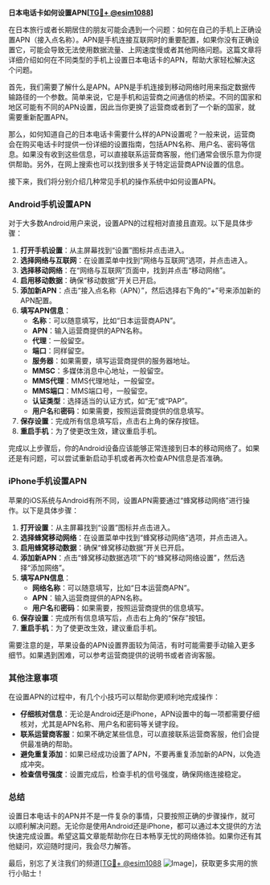 **日本电话卡如何设置APN[[TG💪+ @esim1088](https://t.me/s/esim1088)]**

在日本旅行或者长期居住的朋友可能会遇到一个问题：如何在自己的手机上正确设置APN（接入点名称）。APN是手机连接互联网时的重要配置，如果你没有正确设置它，可能会导致无法使用数据流量、上网速度慢或者其他网络问题。这篇文章将详细介绍如何在不同类型的手机上设置日本电话卡的APN，帮助大家轻松解决这个问题。

首先，我们需要了解什么是APN。APN是手机连接到移动网络时用来指定数据传输路径的一个参数。简单来说，它是手机和运营商之间通信的桥梁。不同的国家和地区可能有不同的APN设置，因此当你更换了运营商或者到了一个新的国家，就需要重新配置APN。

那么，如何知道自己的日本电话卡需要什么样的APN设置呢？一般来说，运营商会在购买电话卡时提供一份详细的设置指南，包括APN名称、用户名、密码等信息。如果没有收到这些信息，可以直接联系运营商客服，他们通常会很乐意为你提供帮助。另外，在网上搜索也可以找到很多关于特定运营商APN设置的信息。

接下来，我们将分别介绍几种常见手机的操作系统中如何设置APN。

### **Android手机设置APN**

对于大多数Android用户来说，设置APN的过程相对直接且直观。以下是具体步骤：

1. **打开手机设置**：从主屏幕找到“设置”图标并点击进入。
2. **选择网络与互联网**：在设置菜单中找到“网络与互联网”选项，并点击进入。
3. **选择移动网络**：在“网络与互联网”页面中，找到并点击“移动网络”。
4. **启用移动数据**：确保“移动数据”开关已开启。
5. **添加新APN**：点击“接入点名称（APN）”，然后选择右下角的“+”号来添加新的APN配置。
6. **填写APN信息**：
   - **名称**：可以随意填写，比如“日本运营商APN”。
   - **APN**：输入运营商提供的APN名称。
   - **代理**：一般留空。
   - **端口**：同样留空。
   - **服务器**：如果需要，填写运营商提供的服务器地址。
   - **MMSC**：多媒体消息中心地址，一般留空。
   - **MMS代理**：MMS代理地址，一般留空。
   - **MMS端口**：MMS端口号，一般留空。
   - **认证类型**：选择适当的认证方式，如“无”或“PAP”。
   - **用户名**和**密码**：如果需要，按照运营商提供的信息填写。
7. **保存设置**：完成所有信息填写后，点击右上角的保存按钮。
8. **重启手机**：为了使更改生效，建议重启手机。

完成以上步骤后，你的Android设备应该能够正常连接到日本的移动网络了。如果还是有问题，可以尝试重新启动手机或者再次检查APN信息是否准确。

### **iPhone手机设置APN**

苹果的iOS系统与Android有所不同，设置APN需要通过“蜂窝移动网络”进行操作。以下是具体步骤：

1. **打开设置**：从主屏幕找到“设置”图标并点击进入。
2. **选择蜂窝移动网络**：在设置菜单中找到“蜂窝移动网络”选项，并点击进入。
3. **启用蜂窝移动数据**：确保“蜂窝移动数据”开关已开启。
4. **添加新APN**：点击“蜂窝移动数据选项”下的“蜂窝移动网络设置”，然后选择“添加网络”。
5. **填写APN信息**：
   - **网络名称**：可以随意填写，比如“日本运营商APN”。
   - **APN**：输入运营商提供的APN名称。
   - **用户名**和**密码**：如果需要，按照运营商提供的信息填写。
6. **保存设置**：完成所有信息填写后，点击右上角的“保存”按钮。
7. **重启手机**：为了使更改生效，建议重启手机。

需要注意的是，苹果设备的APN设置界面较为简洁，有时可能需要手动输入更多细节。如果遇到困难，可以参考运营商提供的说明书或者咨询客服。

### **其他注意事项**

在设置APN的过程中，有几个小技巧可以帮助你更顺利地完成操作：

- **仔细核对信息**：无论是Android还是iPhone，APN设置中的每一项都需要仔细核对，尤其是APN名称、用户名和密码等关键字段。
- **联系运营商客服**：如果不确定某些信息，可以直接联系运营商客服，他们会提供最准确的帮助。
- **避免重复添加**：如果已经成功设置了APN，不要再重复添加新的APN，以免造成冲突。
- **检查信号强度**：设置完成后，检查手机的信号强度，确保网络连接稳定。

### **总结**

设置日本电话卡的APN并不是一件复杂的事情，只要按照正确的步骤操作，就可以顺利解决问题。无论你是使用Android还是iPhone，都可以通过本文提供的方法快速完成设置。希望这篇文章能帮助你在日本畅享无忧的网络体验。如果你还有其他疑问，欢迎随时提问，我会尽力解答。

最后，别忘了关注我们的频道[[TG💪+ @esim1088](https://t.me/s/esim1088) ![Image](https://i.postimg.cc/4NQfJmqS/Snipaste-2025-05-13-00-14-12.png)]，获取更多实用的旅行小贴士！